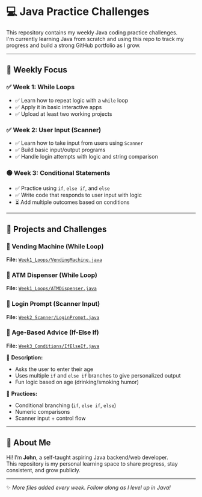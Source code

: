 # 💻 Java Practice Challenges

This repository contains my weekly Java coding practice challenges.  
I'm currently learning Java from scratch and using this repo to track my progress and build a strong GitHub portfolio as I grow.

---

## 📅 Weekly Focus

### ✅ Week 1: While Loops
- ✅ Learn how to repeat logic with a `while` loop
- ✅ Apply it in basic interactive apps
- ✅ Upload at least two working projects

### ✅ Week 2: User Input (Scanner)
- ✅ Learn how to take input from users using `Scanner`
- ✅ Build basic input/output programs
- ✅ Handle login attempts with logic and string comparison

### 🟢 Week 3: Conditional Statements
- ✅ Practice using `if`, `else if`, and `else`
- ✅ Write code that responds to user input with logic
- ⏳ Add multiple outcomes based on conditions

---

## 📁 Projects and Challenges

### 🔁 Vending Machine (While Loop)
**File:** [`Week1_Loops/VendingMachine.java`](Week1_Loops/VendingMachine.java)

### 🏧 ATM Dispenser (While Loop)
**File:** [`Week1_Loops/ATMDispenser.java`](Week1_Loops/ATMDispenser.java)

### 🔐 Login Prompt (Scanner Input)
**File:** [`Week2_Scanner/LoginPrompt.java`](Week2_Scanner/LoginPrompt.java)

### 👴 Age-Based Advice (If-Else If)
**File:** [`Week3_Conditions/IfElseIf.java`](Week3_Conditions/IfElseIf.java)

🧠 **Description:**
- Asks the user to enter their age
- Uses multiple `if` and `else if` branches to give personalized output
- Fun logic based on age (drinking/smoking humor)

📌 **Practices:**
- Conditional branching (`if`, `else if`, `else`)
- Numeric comparisons
- Scanner input + control flow

---

## 👋 About Me

Hi! I’m **John**, a self-taught aspiring Java backend/web developer.  
This repository is my personal learning space to share progress, stay consistent, and grow publicly.

---

✨ _More files added every week. Follow along as I level up in Java!_
